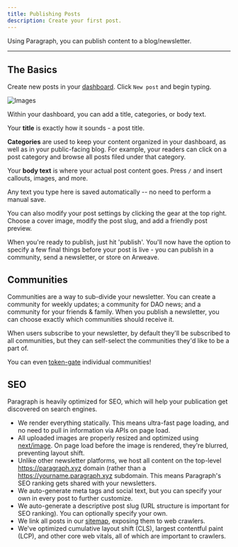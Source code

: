 ```yaml
---
title: Publishing Posts
description: Create your first post.
---
```


Using Paragraph, you can publish content to a blog/newsletter.

---

## The Basics

Create new posts in your [dashboard](https://paragraph.xyz/notes). Click `New post` and begin typing.


![Images](/img/editor.png)

Within your dashboard, you can add a title, categories, or body text.

Your **title** is exactly how it sounds - a post title.

**Categories** are used to keep your content organized in your dashboard, as well as in your public-facing blog. For example, your readers can click on a post category and browse all posts filed under that category.

Your **body text** is where your actual post content goes. Press `/` and insert callouts, images, and more.

Any text you type here is saved automatically -- no need to perform a manual save.

You can also modify your post settings by clicking the gear at the top right. Choose a cover image, modify the post slug, and add a friendly post preview.

When you're ready to publish, just hit 'publish'. You'll now have the option to specify a few final things before your post is live - you can publish in a community, send a newsletter, or store on Arweave.

## Communities

Communities are a way to sub-divide your newsletter. You can create a community for weekly updates; a community for DAO news; and a community for your friends & family. When you publish a newsletter, you can choose exactly which communities should receive it.

When users subscribe to your newsletter, by default they'll be subscribed to all communities, but they can self-select the communities they'd like to be a part of.

You can even [token-gate](/docs/token-gated-content) individual communities!

## SEO

Paragraph is heavily optimized for SEO, which will help your publication get discovered on search engines.

* We render everything statically. This means ultra-fast page loading, and no need to pull in information via APIs on page load.
* All uploaded images are properly resized and optimized using [next/image](https://nextjs.org/docs/api-reference/next/image). On page load before the image is rendered, they're blurred, preventing layout shift.
* Unlike other newsletter platforms, we host all content on the top-level https://paragraph.xyz domain (rather than a https://yourname.paragraph.xyz subdomain. This means Paragraph's SEO ranking gets shared with your newsletters.
* We auto-generate meta tags and social text, but you can specify your own in every post to further customize.
* We auto-generate a descriptive post slug (URL structure is important for SEO ranking). You can optionally specify your own.
* We link all posts in our [sitemap](http://paragraph.xyz/sitemap.xml), exposing them to web crawlers.
* We've optimized cumulative layout shift (CLS), largest contentful paint (LCP), and other core web vitals, all of which are important to crawlers.
